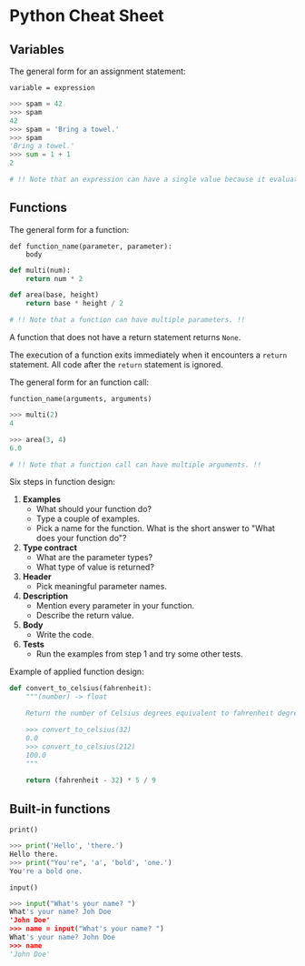 # Python Cheat Sheet

## Variables

The general form for an assignment statement:

```
variable = expression
```

```python
>>> spam = 42
>>> spam
42
>>> spam = 'Bring a towel.'
>>> spam
'Bring a towel.'
>>> sum = 1 + 1
2

# !! Note that an expression can have a single value because it evaluates to itself. !!
```

## Functions

The general form for a function:

```
def function_name(parameter, parameter):
    body
```

```python
def multi(num):
    return num * 2

def area(base, height)
    return base * height / 2

# !! Note that a function can have multiple parameters. !!
```

A function that does not have a return statement returns `None`.

The execution of a function exits immediately when it encounters a `return` statement. All code after the `return` statement is ignored.

The general form for an function call:

```
function_name(arguments, arguments)
```

```python
>>> multi(2)
4

>>> area(3, 4)
6.0

# !! Note that a function call can have multiple arguments. !!
```

Six steps in function design:

1. **Examples**
    - What should your function do?
    - Type a couple of examples.
    - Pick a name for the function. What is the short answer to "What does your function do"?
2. **Type contract**
    - What are the parameter types?
    - What type of value is returned?
3. **Header**
    - Pick meaningful parameter names.
4. **Description**
    - Mention every parameter in your function.
    - Describe the return value.
5. **Body**
    - Write the code.
6. **Tests**
    - Run the examples from step 1 and try some other tests.

Example of applied function design:

```python
def convert_to_celsius(fahrenheit):
    """(number) -> float

    Return the number of Celsius degrees equivalent to fahrenheit degrees.

    >>> convert_to_celsius(32)
    0.0
    >>> convert_to_celsius(212)
    100.0
    """
    
    return (fahrenheit - 32) * 5 / 9
```

## Built-in functions

`print()`

```python
>>> print('Hello', 'there.')
Hello there.
>>> print("You're", 'a', 'bold', 'one.')
You're a bold one.
```

`input()`

```python
>>> input("What's your name? ")
What's your name? Joh Doe
'John Doe'
>>> name = input("What's your name? ")
What's your name? John Doe
>>> name
'John Doe'
```